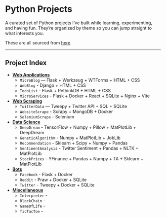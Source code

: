 # Python Projects

A curated set of Python projects I’ve built while learning, experimenting, and having fun. They’re organized by theme so you can jump straight to what interests you.

These are all sourced from [here](https://github.com/practical-tutorials/project-based-learning?tab=readme-ov-file#python).

---

## Project Index

- [**Web Applications**](./Web-Applications/)
  - `MicroBlog` — Flask + Werkzeug + WTForms + HTML + CSS
  - `WebBlog` - Django + HTML + CSS
  - `TodoList` - Flask + RethinkDB + HTML + CSS
  - `MicroServices` - Flask + Docker + React + SQLite + Nginx + Vite
- [**Web Scraping**](./Web-Scraping/)
  - `TwitterData` — Tweepy + Twitter API + SQL + SQLite
  - `WebsiteScrape` - Scrapy + MongoDB + Docker
  - `SeleniumScrape` - Selenium
- [**Data Science**](./Data-Science/)
  - `DeepDream` - TensorFlow + Numpy + Pillow + MatPlotLib + DeepDream
  - `GeneticAlgorithm` - Numpy + MatPlotLib + JobLib
  - `Recommendation` - Sklearn + Scipy + Numpy + Pandas
  - `SentimentAnalysis` - Twitter Sentiment + Pandas + NLTK + MatPlotLib
  - `StockPrices` - YFinance + Pandas + Numpy + TA + Sklearn + MatPlotLib
- [**Bots**](./Bots/)
  - `Facebook` - Flask + Docker
  - `Reddit` - Praw + Docker + SQLite
  - `Twitter` - Tweepy + Docker + SQLite
- [**Miscellaneous**](./Miscellaneous/)
  - `Interpreter` - 
  - `BlockChain` - 
  - `GameOfLife` - 
  - `TicTacToe` - 